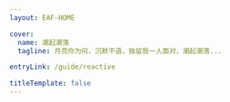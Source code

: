 ```yaml
---
layout: EAF-HOME

cover:
  name: 潮起潮落
  tagline: 月亮你为何，沉默不语，独留我一人面对，潮起潮落...

entryLink: /guide/reactive

titleTemplate: false
---
```

